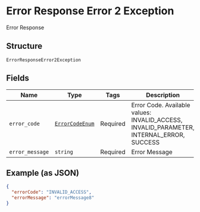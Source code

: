 
# Error Response Error 2 Exception

Error Response

## Structure

`ErrorResponseError2Exception`

## Fields

| Name | Type | Tags | Description |
|  --- | --- | --- | --- |
| `error_code` | [`ErrorCodeEnum`](../../doc/models/error-code-enum.md) | Required | Error Code. Available values: INVALID_ACCESS, INVALID_PARAMETER, INTERNAL_ERROR, SUCCESS |
| `error_message` | `string` | Required | Error Message |

## Example (as JSON)

```json
{
  "errorCode": "INVALID_ACCESS",
  "errorMessage": "errorMessage8"
}
```

